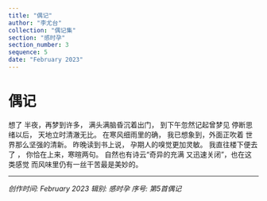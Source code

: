 ```yaml
---
title: "偶记"
author: "李尤台"
collection: "偶记集"
section: "感时孕"
section_number: 3
sequence: 5
date: "February 2023"
---
```


# 偶记

想了 半夜，再梦到许多，
满头满脑昏沉着出门，
到下午忽然记起曾梦见
停断思绪以后，
天地立时清澈无比。
在寒风细雨里的确，
我已想象到，外面正吹着
世界那么坚强的清新。
昨晚读到书上说，
孕期人的嗅觉更加灵敏。
我直往楼下便去了 ，
你恰在上来，寒暄两句。
自然也有诗云“奇异的充满
又迅速关闭”，也在这类感觉
而风味里仍有一丝干苦最是美妙的。

---
*创作时间: February 2023*
*辑别: 感时孕*
*序号: 第5首偶记*
